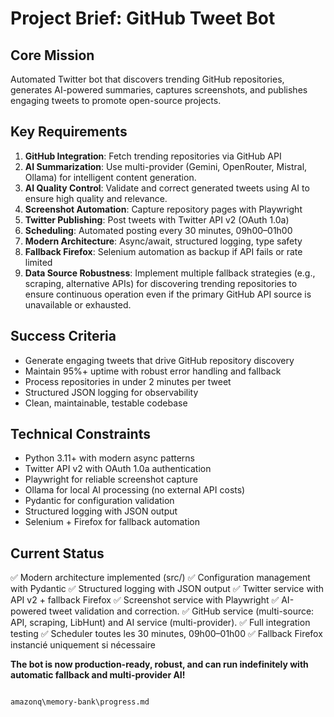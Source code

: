 # Project Brief: GitHub Tweet Bot

## Core Mission
Automated Twitter bot that discovers trending GitHub repositories, generates AI-powered summaries, captures screenshots, and publishes engaging tweets to promote open-source projects.

## Key Requirements
1. **GitHub Integration**: Fetch trending repositories via GitHub API
2. **AI Summarization**: Use multi-provider (Gemini, OpenRouter, Mistral, Ollama) for intelligent content generation.
3. **AI Quality Control**: Validate and correct generated tweets using AI to ensure high quality and relevance.
4. **Screenshot Automation**: Capture repository pages with Playwright
5. **Twitter Publishing**: Post tweets with Twitter API v2 (OAuth 1.0a)
6. **Scheduling**: Automated posting every 30 minutes, 09h00–01h00
7. **Modern Architecture**: Async/await, structured logging, type safety
8. **Fallback Firefox**: Selenium automation as backup if API fails or rate limited
9. **Data Source Robustness**: Implement multiple fallback strategies (e.g., scraping, alternative APIs) for discovering trending repositories to ensure continuous operation even if the primary GitHub API source is unavailable or exhausted.

## Success Criteria
- Generate engaging tweets that drive GitHub repository discovery
- Maintain 95%+ uptime with robust error handling and fallback
- Process repositories in under 2 minutes per tweet
- Structured JSON logging for observability
- Clean, maintainable, testable codebase

## Technical Constraints
- Python 3.11+ with modern async patterns
- Twitter API v2 with OAuth 1.0a authentication
- Playwright for reliable screenshot capture
- Ollama for local AI processing (no external API costs)
- Pydantic for configuration validation
- Structured logging with JSON output
- Selenium + Firefox for fallback automation

## Current Status
✅ Modern architecture implemented (src/)
✅ Configuration management with Pydantic
✅ Structured logging with JSON output
✅ Twitter service with API v2 + fallback Firefox
✅ Screenshot service with Playwright
✅ AI-powered tweet validation and correction.
✅ GitHub service (multi-source: API, scraping, LibHunt) and AI service (multi-provider).
✅ Full integration testing
✅ Scheduler toutes les 30 minutes, 09h00–01h00
✅ Fallback Firefox instancié uniquement si nécessaire

**The bot is now production-ready, robust, and can run indefinitely with automatic fallback and multi-provider AI!**
```

amazonq\memory-bank\progress.md
